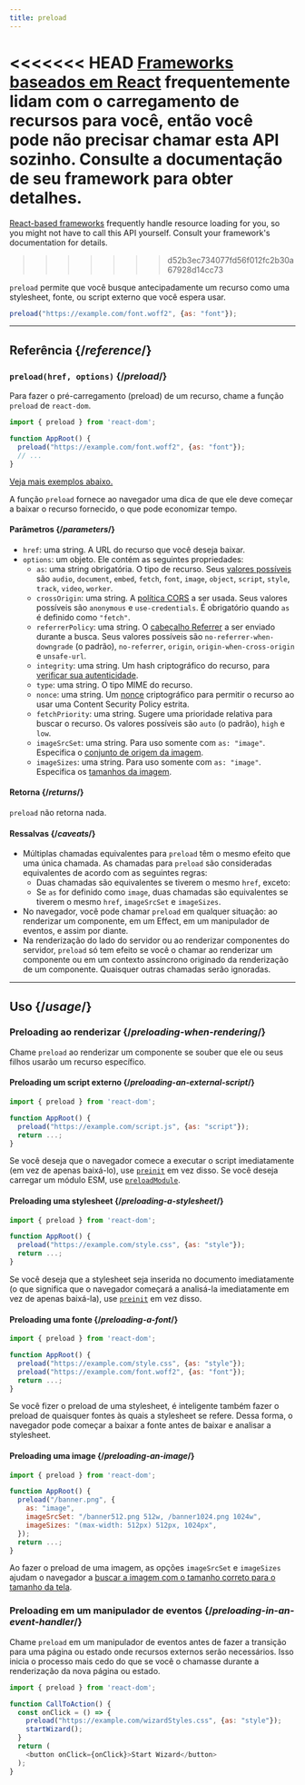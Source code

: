 ```yaml
---
title: preload
---
```


<Note>

<<<<<<< HEAD
[Frameworks baseados em React](/learn/start-a-new-react-project) frequentemente lidam com o carregamento de recursos para você, então você pode não precisar chamar esta API sozinho. Consulte a documentação de seu framework para obter detalhes.
=======
[React-based frameworks](/learn/creating-a-react-app) frequently handle resource loading for you, so you might not have to call this API yourself. Consult your framework's documentation for details.
>>>>>>> d52b3ec734077fd56f012fc2b30a67928d14cc73

</Note>

<Intro>

`preload` permite que você busque antecipadamente um recurso como uma stylesheet, fonte, ou script externo que você espera usar.

```js
preload("https://example.com/font.woff2", {as: "font"});
```

</Intro>

<InlineToc />

---

## Referência {/*reference*/}

### `preload(href, options)` {/*preload*/}

Para fazer o pré-carregamento (preload) de um recurso, chame a função `preload` de `react-dom`.

```js
import { preload } from 'react-dom';

function AppRoot() {
  preload("https://example.com/font.woff2", {as: "font"});
  // ...
}

```

[Veja mais exemplos abaixo.](#usage)

A função `preload` fornece ao navegador uma dica de que ele deve começar a baixar o recurso fornecido, o que pode economizar tempo.

#### Parâmetros {/*parameters*/}

* `href`: uma string. A URL do recurso que você deseja baixar.
* `options`: um objeto. Ele contém as seguintes propriedades:
  *  `as`: uma string obrigatória. O tipo de recurso. Seus [valores possíveis](https://developer.mozilla.org/en-US/docs/Web/HTML/Element/link#as) são `audio`, `document`, `embed`, `fetch`, `font`, `image`, `object`, `script`, `style`, `track`, `video`, `worker`.
  *  `crossOrigin`: uma string. A [política CORS](https://developer.mozilla.org/en-US/docs/Web/HTML/Attributes/crossorigin) a ser usada. Seus valores possíveis são `anonymous` e `use-credentials`. É obrigatório quando `as` é definido como `"fetch"`.
  *  `referrerPolicy`: uma string. O [cabeçalho Referrer](https://developer.mozilla.org/en-US/docs/Web/HTML/Element/link#referrerpolicy) a ser enviado durante a busca. Seus valores possíveis são `no-referrer-when-downgrade` (o padrão), `no-referrer`, `origin`, `origin-when-cross-origin` e `unsafe-url`.
  *  `integrity`: uma string. Um hash criptográfico do recurso, para [verificar sua autenticidade](https://developer.mozilla.org/en-US/docs/Web/Security/Subresource_Integrity).
  *  `type`: uma string. O tipo MIME do recurso.
  *  `nonce`: uma string. Um [nonce](https://developer.mozilla.org/en-US/docs/Web/HTML/Global_attributes/nonce) criptográfico para permitir o recurso ao usar uma Content Security Policy estrita.
  *  `fetchPriority`: uma string. Sugere uma prioridade relativa para buscar o recurso. Os valores possíveis são `auto` (o padrão), `high` e `low`.
  *  `imageSrcSet`: uma string. Para uso somente com `as: "image"`. Especifica o [conjunto de origem da imagem](https://developer.mozilla.org/en-US/docs/Learn/HTML/Multimedia_and_embedding/Responsive_images).
  *  `imageSizes`: uma string. Para uso somente com `as: "image"`. Especifica os [tamanhos da imagem](https://developer.mozilla.org/en-US/docs/Learn/HTML/Multimedia_and_embedding/Responsive_images).

#### Retorna {/*returns*/}

`preload` não retorna nada.

#### Ressalvas {/*caveats*/}

* Múltiplas chamadas equivalentes para `preload` têm o mesmo efeito que uma única chamada. As chamadas para `preload` são consideradas equivalentes de acordo com as seguintes regras:
  * Duas chamadas são equivalentes se tiverem o mesmo `href`, exceto:
  * Se `as` for definido como `image`, duas chamadas são equivalentes se tiverem o mesmo `href`, `imageSrcSet` e `imageSizes`.
* No navegador, você pode chamar `preload` em qualquer situação: ao renderizar um componente, em um Effect, em um manipulador de eventos, e assim por diante.
* Na renderização do lado do servidor ou ao renderizar componentes do servidor, `preload` só tem efeito se você o chamar ao renderizar um componente ou em um contexto assíncrono originado da renderização de um componente. Quaisquer outras chamadas serão ignoradas.

---

## Uso {/*usage*/}

### Preloading ao renderizar {/*preloading-when-rendering*/}

Chame `preload` ao renderizar um componente se souber que ele ou seus filhos usarão um recurso específico.

<Recipes titleText="Exemplos de preloading">

#### Preloading um script externo {/*preloading-an-external-script*/}

```js
import { preload } from 'react-dom';

function AppRoot() {
  preload("https://example.com/script.js", {as: "script"});
  return ...;
}
```

Se você deseja que o navegador comece a executar o script imediatamente (em vez de apenas baixá-lo), use [`preinit`](/reference/react-dom/preinit) em vez disso. Se você deseja carregar um módulo ESM, use [`preloadModule`](/reference/react-dom/preloadModule).

<Solution />

#### Preloading uma stylesheet {/*preloading-a-stylesheet*/}

```js
import { preload } from 'react-dom';

function AppRoot() {
  preload("https://example.com/style.css", {as: "style"});
  return ...;
}
```

Se você deseja que a stylesheet seja inserida no documento imediatamente (o que significa que o navegador começará a analisá-la imediatamente em vez de apenas baixá-la), use [`preinit`](/reference/react-dom/preinit) em vez disso.

<Solution />

#### Preloading uma fonte {/*preloading-a-font*/}

```js
import { preload } from 'react-dom';

function AppRoot() {
  preload("https://example.com/style.css", {as: "style"});
  preload("https://example.com/font.woff2", {as: "font"});
  return ...;
}
```

Se você fizer o preload de uma stylesheet, é inteligente também fazer o preload de quaisquer fontes às quais a stylesheet se refere. Dessa forma, o navegador pode começar a baixar a fonte antes de baixar e analisar a stylesheet.

<Solution />

#### Preloading uma image {/*preloading-an-image*/}

```js
import { preload } from 'react-dom';

function AppRoot() {
  preload("/banner.png", {
    as: "image",
    imageSrcSet: "/banner512.png 512w, /banner1024.png 1024w",
    imageSizes: "(max-width: 512px) 512px, 1024px",
  });
  return ...;
}
```

Ao fazer o preload de uma imagem, as opções `imageSrcSet` e `imageSizes` ajudam o navegador a [buscar a imagem com o tamanho correto para o tamanho da tela](https://developer.mozilla.org/en-US/docs/Learn/HTML/Multimedia_and_embedding/Responsive_images).

<Solution />

</Recipes>

### Preloading em um manipulador de eventos {/*preloading-in-an-event-handler*/}

Chame `preload` em um manipulador de eventos antes de fazer a transição para uma página ou estado onde recursos externos serão necessários. Isso inicia o processo mais cedo do que se você o chamasse durante a renderização da nova página ou estado.

```js
import { preload } from 'react-dom';

function CallToAction() {
  const onClick = () => {
    preload("https://example.com/wizardStyles.css", {as: "style"});
    startWizard();
  }
  return (
    <button onClick={onClick}>Start Wizard</button>
  );
}
```
